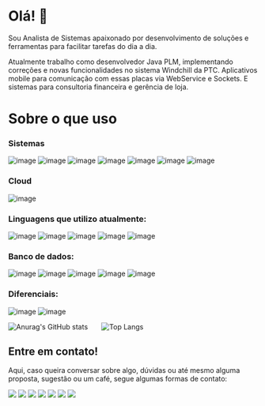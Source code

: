 # Olá! 👋

Sou Analista de Sistemas apaixonado por desenvolvimento de soluções e ferramentas para facilitar tarefas do dia a dia.

Atualmente trabalho como desenvolvedor Java PLM, implementando correções e novas funcionalidades no sistema Windchill da PTC.
Aplicativos mobile para comunicação com essas placas via WebService e Sockets. E sistemas para consultoria financeira e gerência de loja.




# Sobre o que uso

### Sistemas

![image](https://img.shields.io/badge/Windows-0078D6?style=for-the-badge&logo=windows&logoColor=white)
![image](https://img.shields.io/badge/Linux-FCC624?style=for-the-badge&logo=linux&logoColor=black)
![image](https://img.shields.io/badge/Android-3DDC84?style=for-the-badge&logo=android&logoColor=white)
![image](https://img.shields.io/badge/iOS-000000?style=for-the-badge&logo=ios&logoColor=white)
![image](https://img.shields.io/badge/Ubuntu-E95420?style=for-the-badge&logo=ubuntu&logoColor=white)
![image](https://img.shields.io/badge/Debian-A81D33?style=for-the-badge&logo=debian&logoColor=white)
![image](https://img.shields.io/badge/Alpine_Linux-0D597F?style=for-the-badge&logo=alpine-linux&logoColor=white)

### Cloud
![image](https://img.shields.io/badge/Oracle-F80000?style=for-the-badge&logo=oracle&logoColor=black)

### Linguagens que utilizo atualmente:

![image](https://img.shields.io/badge/Python-3776AB?style=for-the-badge&logo=python&logoColor=white)
![image](https://img.shields.io/badge/C-00599C?style=for-the-badge&logo=c&logoColor=white) 
![image](https://img.shields.io/badge/Java-ED8B00?style=for-the-badge&logo=openjdk&logoColor=white)
![image](https://img.shields.io/badge/PHP-777BB4?style=for-the-badge&logo=php&logoColor=white)
![image](https://img.shields.io/badge/Dart-0175C2?style=for-the-badge&logo=dart&logoColor=white)
  
### Banco de dados:

![image](https://img.shields.io/badge/MySQL-00000F?style=for-the-badge&logo=mysql&logoColor=white)
![image](https://img.shields.io/badge/PostgreSQL-316192?style=for-the-badge&logo=postgresql&logoColor=white)
![image](https://img.shields.io/badge/SQLite-07405E?style=for-the-badge&logo=sqlite&logoColor=white)
![image](https://img.shields.io/badge/Microsoft%20SQL%20Sever-CC2927?style=for-the-badge&logo=microsoft%20sql%20server&logoColor=white)
![image](https://img.shields.io/badge/MariaDB-003545?style=for-the-badge&logo=mariadb&logoColor=white)

### Diferenciais:

![image](https://img.shields.io/badge/RASPBERRY%20PI-C51A4A.svg?&style=for-the-badge&logo=raspberry%20pi&logoColor=white)
![image](https://img.shields.io/badge/Shell_Script-121011?style=for-the-badge&logo=gnu-bash&logoColor=white)


![Anurag's GitHub stats](https://github-readme-stats.vercel.app/api?username=leofabris&count_private=true&show_icons=true&theme=tokyonight)
&nbsp;&nbsp;&nbsp;&nbsp;&nbsp;&nbsp;![Top Langs](https://github-readme-stats.vercel.app/api/top-langs/?username={username}&theme=blue-green)


## Entre em contato!

Aqui, caso queira conversar sobre algo, dúvidas ou até mesmo alguma proposta, sugestão ou um café, segue algumas formas de contato:

<a href="https://api.whatsapp.com/send?phone=+5519981167329&text=Olá!%20Peguei%20seu%20contato%20pelo%20GitHub."><img src="https://img.shields.io/badge/WhatsApp-25D366?style=for-the-badge&logo=whatsapp&logoColor=white" /></a>
<a href="https://t.me/leoffabris"><img src="https://img.shields.io/badge/Telegram-2CA5E0?style=for-the-badge&logo=telegram&logoColor=white"></a>
<a href="mailto:leonardoffabris@gmail.com"><img src="https://img.shields.io/badge/Gmail-D14836?style=for-the-badge&logo=gmail&logoColor=white"></a>
<a href="http://m.me/leoffabris"><img src="https://img.shields.io/badge/Messenger-00B2FF?style=for-the-badge&logo=messenger&logoColor=white"></a>
<a href="https://www.facebook.com/leoffabris"><img src="https://img.shields.io/badge/Facebook-1877F2?style=for-the-badge&logo=facebook&logoColor=white"></a>
<a href="https://www.linkedin.com/in/leonardo-farinha-fabris-3ba53928/"><img src="https://img.shields.io/badge/LinkedIn-0077B5?style=for-the-badge&logo=linkedin&logoColor=white"></a>
<a href="https://steamcommunity.com/id/leleo"><img src="https://img.shields.io/badge/Steam-000000?style=for-the-badge&logo=steam&logoColor=white"></a>
